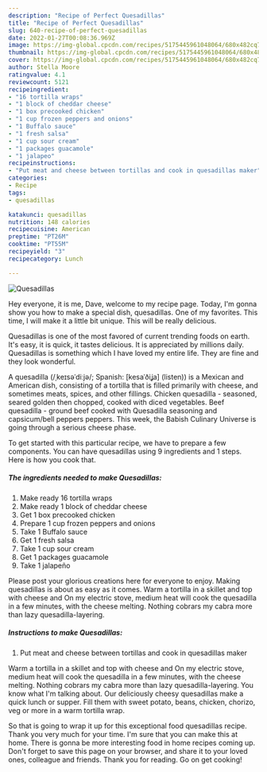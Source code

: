 ```yaml
---
description: "Recipe of Perfect Quesadillas"
title: "Recipe of Perfect Quesadillas"
slug: 640-recipe-of-perfect-quesadillas
date: 2022-01-27T00:08:36.969Z
image: https://img-global.cpcdn.com/recipes/5175445961048064/680x482cq70/quesadillas-recipe-main-photo.jpg
thumbnail: https://img-global.cpcdn.com/recipes/5175445961048064/680x482cq70/quesadillas-recipe-main-photo.jpg
cover: https://img-global.cpcdn.com/recipes/5175445961048064/680x482cq70/quesadillas-recipe-main-photo.jpg
author: Stella Moore
ratingvalue: 4.1
reviewcount: 5121
recipeingredient:
- "16 tortilla wraps"
- "1 block of cheddar cheese"
- "1 box precooked chicken"
- "1 cup frozen peppers and onions"
- "1 Buffalo sauce"
- "1 fresh salsa"
- "1 cup sour cream"
- "1 packages guacamole"
- "1 jalapeo"
recipeinstructions:
- "Put meat and cheese between tortillas and cook in quesadillas maker"
categories:
- Recipe
tags:
- quesadillas

katakunci: quesadillas 
nutrition: 148 calories
recipecuisine: American
preptime: "PT26M"
cooktime: "PT55M"
recipeyield: "3"
recipecategory: Lunch

---
```



![Quesadillas](https://img-global.cpcdn.com/recipes/5175445961048064/680x482cq70/quesadillas-recipe-main-photo.jpg)

Hey everyone, it is me, Dave, welcome to my recipe page. Today, I'm gonna show you how to make a special dish, quesadillas. One of my favorites. This time, I will make it a little bit unique. This will be really delicious.

Quesadillas is one of the most favored of current trending foods on earth. It's easy, it is quick, it tastes delicious. It is appreciated by millions daily. Quesadillas is something which I have loved my entire life. They are fine and they look wonderful.

A quesadilla (/ˌkeɪsəˈdiːjə/; Spanish: [kesaˈðiʝa] (listen)) is a Mexican and American dish, consisting of a tortilla that is filled primarily with cheese, and sometimes meats, spices, and other fillings. Chicken quesadilla - seasoned, seared golden then chopped, cooked with diced vegetables. Beef quesadilla - ground beef cooked with Quesadilla seasoning and capsicum/bell peppers peppers. This week, the Babish Culinary Universe is going through a serious cheese phase.


To get started with this particular recipe, we have to prepare a few components. You can have quesadillas using 9 ingredients and 1 steps. Here is how you cook that.

<!--inarticleads1-->

##### The ingredients needed to make Quesadillas:

1. Make ready 16 tortilla wraps
1. Make ready 1 block of cheddar cheese
1. Get 1 box precooked chicken
1. Prepare 1 cup frozen peppers and onions
1. Take 1 Buffalo sauce
1. Get 1 fresh salsa
1. Take 1 cup sour cream
1. Get 1 packages guacamole
1. Take 1 jalapeño


Please post your glorious creations here for everyone to enjoy. Making quesadillas is about as easy as it comes. Warm a tortilla in a skillet and top with cheese and On my electric stove, medium heat will cook the quesadilla in a few minutes, with the cheese melting. Nothing cobrars my cabra more than lazy quesadilla-layering. 

<!--inarticleads2-->

##### Instructions to make Quesadillas:

1. Put meat and cheese between tortillas and cook in quesadillas maker


Warm a tortilla in a skillet and top with cheese and On my electric stove, medium heat will cook the quesadilla in a few minutes, with the cheese melting. Nothing cobrars my cabra more than lazy quesadilla-layering. You know what I&#39;m talking about. Our deliciously cheesy quesadillas make a quick lunch or supper. Fill them with sweet potato, beans, chicken, chorizo, veg or more in a warm tortilla wrap. 

So that is going to wrap it up for this exceptional food quesadillas recipe. Thank you very much for your time. I'm sure that you can make this at home. There is gonna be more interesting food in home recipes coming up. Don't forget to save this page on your browser, and share it to your loved ones, colleague and friends. Thank you for reading. Go on get cooking!
